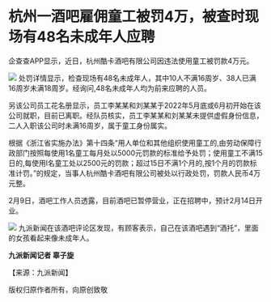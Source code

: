 # 杭州一酒吧雇佣童工被罚4万，被查时现场有48名未成年人应聘

企查查APP显示，近日，杭州酷卡酒吧有限公司因违法使用童工被罚款4万元。

![](https://inews.gtimg.com/newsapp_bt/0/15653319062/1000)
处罚详情显示，检查现场有48名未成年人，其中10人不满16周岁、38人已满16周岁未满18周岁。经询问,48名未成年人均为前来应聘的人员。

另该公司员工花名册显示，员工李某某和刘某某于2022年5月底或6月初开始在该公司就职，目前已离职。经队员核实，员工李某某和刘某某未提供虚假身份信息，二人入职该公司时未满16周岁，属于童工身份属实。

根据《浙江省实施办法》第十四条“用人单位和其他组织使用童工的,由劳动保障行政部门按照每使用1名童工每月处以5000元罚款的标准给予处罚；使用童工不满15日的,每使用l名童工处以2500元的罚款；超过15日不满1个月的,按1个月的罚款标准计罚。”的规定，当事人杭州酷卡酒吧有限公司被处以行政处罚，罚款人民币4万元整。

2月9日，酒吧工作人员透露，目前酒吧已暂停营业，正在招聘中，预计2月14日开业。

![](https://inews.gtimg.com/newsapp_bt/0/15653319074/1000)
九派新闻在该酒吧评论区发现，有顾客表示，自己在该酒吧遇到“酒托”，里面的女孩看起来像未成年人。

**九派新闻记者 辜子旋**

【来源：九派新闻】

版权归原作者所有，向原创致敬

